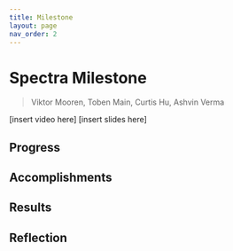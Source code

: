 ```yaml
---
title: Milestone
layout: page
nav_order: 2
---
```


# Spectra Milestone
> Viktor Mooren, Toben Main, Curtis Hu, Ashvin Verma

[insert video here]
[insert slides here]


## Progress

## Accomplishments

## Results

## Reflection